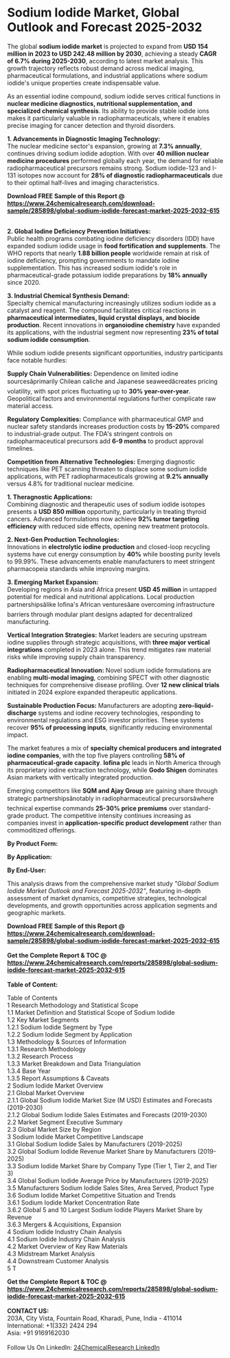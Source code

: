<h1>Sodium Iodide Market, Global Outlook and Forecast 2025-2032</h1><p>The global <strong>sodium iodide market</strong> is projected to expand from <strong>USD 154 million in 2023 to USD 242.48 million by 2030</strong>, achieving a steady <strong>CAGR of 6.7% during 2025-2030</strong>, according to latest market analysis. This growth trajectory reflects robust demand across medical imaging, pharmaceutical formulations, and industrial applications where sodium iodide's unique properties create indispensable value.</p><p>As an essential iodine compound, sodium iodide serves critical functions in <strong>nuclear medicine diagnostics, nutritional supplementation, and specialized chemical synthesis</strong>. Its ability to provide stable iodide ions makes it particularly valuable in radiopharmaceuticals, where it enables precise imaging for cancer detection and thyroid disorders.</p><p><strong>1. Advancements in Diagnostic Imaging Technology:</strong><br>
The nuclear medicine sector's expansion, growing at <strong>7.3% annually</strong>, continues driving sodium iodide adoption. With over <strong>40 million nuclear medicine procedures</strong> performed globally each year, the demand for reliable radiopharmaceutical precursors remains strong. Sodium iodide-123 and I-131 isotopes now account for <strong>28% of diagnostic radiopharmaceuticals</strong> due to their optimal half-lives and imaging characteristics. </p><div><b>Download FREE Sample of this Report @ 
            <a href="https://www.24chemicalresearch.com/download-sample/285898/global-sodium-iodide-forecast-market-2025-2032-615">
            https://www.24chemicalresearch.com/download-sample/285898/global-sodium-iodide-forecast-market-2025-2032-615</a></b></div><br><p><strong>2. Global Iodine Deficiency Prevention Initiatives:</strong><br>
Public health programs combating iodine deficiency disorders (IDD) have expanded sodium iodide usage in <strong>food fortification and supplements</strong>. The WHO reports that nearly <strong>1.88 billion people</strong> worldwide remain at risk of iodine deficiency, prompting governments to mandate iodine supplementation. This has increased sodium iodide's role in pharmaceutical-grade potassium iodide preparations by <strong>18% annually</strong> since 2020.</p><p><strong>3. Industrial Chemical Synthesis Demand:</strong><br>
Specialty chemical manufacturing increasingly utilizes sodium iodide as a catalyst and reagent. The compound facilitates critical reactions in <strong>pharmaceutical intermediates, liquid crystal displays, and biocide production</strong>. Recent innovations in <strong>organoiodine chemistry</strong> have expanded its applications, with the industrial segment now representing <strong>23% of total sodium iodide consumption</strong>.</p><p>While sodium iodide presents significant opportunities, industry participants face notable hurdles:</p><p><strong>Supply Chain Vulnerabilities:</strong> Dependence on limited iodine sourcesâprimarily Chilean caliche and Japanese seaweedâcreates pricing volatility, with spot prices fluctuating up to <strong>30% year-over-year</strong>. Geopolitical factors and environmental regulations further complicate raw material access.</p><p><strong>Regulatory Complexities:</strong> Compliance with pharmaceutical GMP and nuclear safety standards increases production costs by <strong>15-20%</strong> compared to industrial-grade output. The FDA's stringent controls on radiopharmaceutical precursors add <strong>6-9 months</strong> to product approval timelines.</p><p><strong>Competition from Alternative Technologies:</strong> Emerging diagnostic techniques like PET scanning threaten to displace some sodium iodide applications, with PET radiopharmaceuticals growing at <strong>9.2% annually</strong> versus 4.8% for traditional nuclear medicine.</p><p><strong>1. Theragnostic Applications:</strong><br>
Combining diagnostic and therapeutic uses of sodium iodide isotopes presents a <strong>USD 850 million</strong> opportunity, particularly in treating thyroid cancers. Advanced formulations now achieve <strong>92% tumor targeting efficiency</strong> with reduced side effects, opening new treatment protocols.</p><p><strong>2. Next-Gen Production Technologies:</strong><br>
Innovations in <strong>electrolytic iodine production</strong> and closed-loop recycling systems have cut energy consumption by <strong>40%</strong> while boosting purity levels to 99.99%. These advancements enable manufacturers to meet stringent pharmacopeia standards while improving margins.</p><p><strong>3. Emerging Market Expansion:</strong><br>
Developing regions in Asia and Africa present <strong>USD 45 million</strong> in untapped potential for medical and nutritional applications. Local production partnershipsâlike Iofina's African venturesâare overcoming infrastructure barriers through modular plant designs adapted for decentralized manufacturing.</p><p><strong>Vertical Integration Strategies:</strong> Market leaders are securing upstream iodine supplies through strategic acquisitions, with <strong>three major vertical integrations</strong> completed in 2023 alone. This trend mitigates raw material risks while improving supply chain transparency.</p><p><strong>Radiopharmaceutical Innovation:</strong> Novel sodium iodide formulations are enabling <strong>multi-modal imaging</strong>, combining SPECT with other diagnostic techniques for comprehensive disease profiling. Over <strong>12 new clinical trials</strong> initiated in 2024 explore expanded therapeutic applications.</p><p><strong>Sustainable Production Focus:</strong> Manufacturers are adopting <strong>zero-liquid-discharge</strong> systems and iodine recovery technologies, responding to environmental regulations and ESG investor priorities. These systems recover <strong>95% of processing inputs</strong>, significantly reducing environmental impact.</p><p>The market features a mix of <strong>specialty chemical producers and integrated iodine companies</strong>, with the top five players controlling <strong>58% of pharmaceutical-grade capacity</strong>. <strong>Iofina plc</strong> leads in North America through its proprietary iodine extraction technology, while <strong>Godo Shigen</strong> dominates Asian markets with vertically integrated production. </p><p>Emerging competitors like <strong>SQM and Ajay Group</strong> are gaining share through strategic partnershipsânotably in radiopharmaceutical precursorsâwhere technical expertise commands <strong>25-30% price premiums</strong> over standard-grade product. The competitive intensity continues increasing as companies invest in <strong>application-specific product development</strong> rather than commoditized offerings.</p><p><strong>By Product Form:</strong></p><p><strong>By Application:</strong></p><p><strong>By End-User:</strong></p><p>This analysis draws from the comprehensive market study <em>"Global Sodium Iodide Market Outlook and Forecast 2025-2032"</em>, featuring in-depth assessment of market dynamics, competitive strategies, technological developments, and growth opportunities across application segments and geographic markets.</p><div><b>Download FREE Sample of this Report @ 
            <a href="https://www.24chemicalresearch.com/download-sample/285898/global-sodium-iodide-forecast-market-2025-2032-615">
            https://www.24chemicalresearch.com/download-sample/285898/global-sodium-iodide-forecast-market-2025-2032-615</a></b></div><br><div><b>Get the Complete Report & TOC @ 
            <a href="https://www.24chemicalresearch.com/reports/285898/global-sodium-iodide-forecast-market-2025-2032-615">
            https://www.24chemicalresearch.com/reports/285898/global-sodium-iodide-forecast-market-2025-2032-615</a></b></div><br>
            <b>Table of Content:</b><p>Table of Contents<br />
1 Research Methodology and Statistical Scope<br />
1.1 Market Definition and Statistical Scope of Sodium Iodide<br />
1.2 Key Market Segments<br />
1.2.1 Sodium Iodide Segment by Type<br />
1.2.2 Sodium Iodide Segment by Application<br />
1.3 Methodology & Sources of Information<br />
1.3.1 Research Methodology<br />
1.3.2 Research Process<br />
1.3.3 Market Breakdown and Data Triangulation<br />
1.3.4 Base Year<br />
1.3.5 Report Assumptions & Caveats<br />
2 Sodium Iodide Market Overview<br />
2.1 Global Market Overview<br />
2.1.1 Global Sodium Iodide Market Size (M USD) Estimates and Forecasts (2019-2030)<br />
2.1.2 Global Sodium Iodide Sales Estimates and Forecasts (2019-2030)<br />
2.2 Market Segment Executive Summary<br />
2.3 Global Market Size by Region<br />
3 Sodium Iodide Market Competitive Landscape<br />
3.1 Global Sodium Iodide Sales by Manufacturers (2019-2025)<br />
3.2 Global Sodium Iodide Revenue Market Share by Manufacturers (2019-2025)<br />
3.3 Sodium Iodide Market Share by Company Type (Tier 1, Tier 2, and Tier 3)<br />
3.4 Global Sodium Iodide Average Price by Manufacturers (2019-2025)<br />
3.5 Manufacturers Sodium Iodide Sales Sites, Area Served, Product Type<br />
3.6 Sodium Iodide Market Competitive Situation and Trends<br />
3.6.1 Sodium Iodide Market Concentration Rate<br />
3.6.2 Global 5 and 10 Largest Sodium Iodide Players Market Share by Revenue<br />
3.6.3 Mergers & Acquisitions, Expansion<br />
4 Sodium Iodide Industry Chain Analysis<br />
4.1 Sodium Iodide Industry Chain Analysis<br />
4.2 Market Overview of Key Raw Materials<br />
4.3 Midstream Market Analysis<br />
4.4 Downstream Customer Analysis<br />
5 T</p><div><b>Get the Complete Report & TOC @ 
            <a href="https://www.24chemicalresearch.com/reports/285898/global-sodium-iodide-forecast-market-2025-2032-615">
            https://www.24chemicalresearch.com/reports/285898/global-sodium-iodide-forecast-market-2025-2032-615</a></b></div><br><b>CONTACT US:</b><br>
            203A, City Vista, Fountain Road, Kharadi, Pune, India - 411014<br>
            International: +1(332) 2424 294<br>
            Asia: +91 9169162030 <br><br>
            Follow Us On LinkedIn: <a href="https://www.linkedin.com/company/24chemicalresearch/">24ChemicalResearch LinkedIn</a>